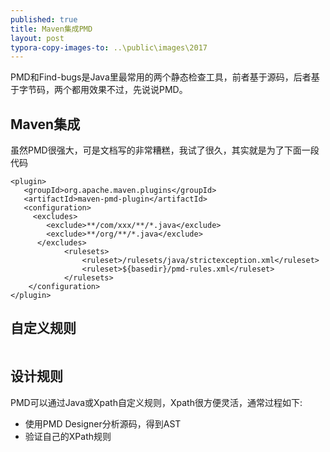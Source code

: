 ```yaml
---
published: true
title: Maven集成PMD
layout: post
typora-copy-images-to: ..\public\images\2017
---
```



PMD和Find-bugs是Java里最常用的两个静态检查工具，前者基于源码，后者基于字节码，两个都用效果不过，先说说PMD。

## Maven集成

虽然PMD很强大，可是文档写的非常糟糕，我试了很久，其实就是为了下面一段代码

```
<plugin>
   <groupId>org.apache.maven.plugins</groupId>
   <artifactId>maven-pmd-plugin</artifactId>
   <configuration>
   	 <excludes>
      	<exclude>**/com/xxx/**/*.java</exclude>
       	<exclude>**/org/**/*.java</exclude>
      </excludes>
			<rulesets>
				<ruleset>/rulesets/java/strictexception.xml</ruleset>
				<ruleset>${basedir}/pmd-rules.xml</ruleset>
			</rulesets>                    
    </configuration>
</plugin>
```            

## 自定义规则

```
```

## 设计规则

PMD可以通过Java或Xpath自定义规则，Xpath很方便灵活，通常过程如下:

* 使用PMD Designer分析源码，得到AST
* 验证自己的XPath规则
